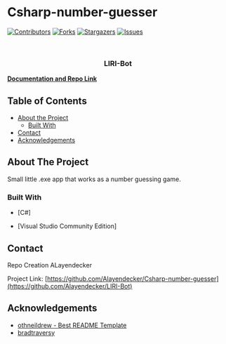 # Csharp-number-guesser


[![Contributors][contributors-shield]][contributors-url]
[![Forks][forks-shield]][forks-url]
[![Stargazers][stars-shield]][stars-url]
[![Issues][issues-shield]][issues-url]

<!-- PROJECT LOGO -->
<br />
<p align="center">
  <h3 align="center">LIRI-Bot</h3>
    <a href="https://github.com/Alayendecker/Csharp-number-guesser"><strong>Documentation and Repo Link</strong></a>
    <br />
  </p>
</p>

<!-- TABLE OF CONTENTS -->

## Table of Contents

- [About the Project](#about-the-project)
  - [Built With](#built-with)
- [Contact](#contact)
- [Acknowledgements](#acknowledgements)

<!-- ABOUT THE PROJECT -->

## About The Project

Small little .exe app that works as a number guessing game.

### Built With

- [C#]

- [Visual Studio Community Edition]


<!-- CONTACT -->

## Contact

Repo Creation ALayendecker

Project Link: [https://github.com/Alayendecker/Csharp-number-guesser](https://github.com/Alayendecker/LIRI-Bot)

<!-- ACKNOWLEDGEMENTS -->

## Acknowledgements

- [othneildrew - Best README Template](https://github.com/othneildrew/Best-README-Template)
- [bradtraversy](https://github.com/bradtraversy/)

<!-- MARKDOWN LINKS & IMAGES -->

[contributors-shield]: https://img.shields.io/github/contributors/Alayendecker/Csharp-number-guesser.svg?style=flat-square
[contributors-url]: https://github.com/Alayendecker/Csharp-number-guesser/graphs/contributors
[forks-shield]: https://img.shields.io/github/forks/Alayendecker/Csharp-number-guesser.svg?style=flat-square
[forks-url]: https://github.com/Alayendecker/Csharp-number-guesser/network/members
[stars-shield]: https://img.shields.io/github/stars/Alayendecker/Csharp-number-guesser.svg?style=flat-square
[stars-url]: https://github.com/Alayendecker/Csharp-number-guesser/stargazers
[issues-shield]: https://img.shields.io/github/issues/Alayendecker/Csharp-number-guesser.svg?style=flat-square
[issues-url]: https://github.com/Alayendecker/Csharp-number-guesser/issues
